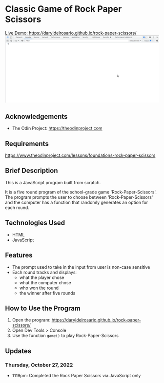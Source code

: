 # Classic Game of Rock Paper Scissors
Live Demo: https://daryldelrosario.github.io/rock-paper-scissors/   
<kbd><img src="gif/rps-js-only.gif" padding="32px"></kbd>

## Acknowledgements
* The Odin Project: https://theodinproject.com

## Requirements
https://www.theodinproject.com/lessons/foundations-rock-paper-scissors

## Brief Description
This is a JavaScript program built from scratch.   

It is a five round program of the school-grade game 'Rock-Paper-Scissors'. The program prompts the user to choose between 'Rock-Paper-Scissors' and the computer has a function that randomly generates an option for each round.   

## Technologies Used
* HTML
* JavaScript

## Features
* The prompt used to take in the input from user is non-case sensitive
* Each round tracks and displays:   
    * what the player chose
    * what the computer chose
    * who won the round
    * the winner after five rounds   

## How to Use the Program
1. Open the program: https://daryldelrosario.github.io/rock-paper-scissors/
2. Open Dev Tools > Console
3. Use the function `game()` to play Rock-Paper-Scissors

## Updates
### Thursday, October 27, 2022
* 1119pm: Completed the Rock Paper Scissors via JavaScript only
